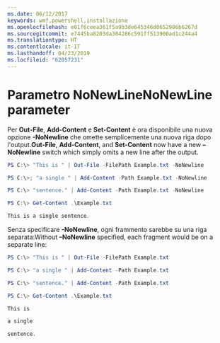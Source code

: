 ```yaml
---
ms.date: 06/12/2017
keywords: wmf,powershell,installazione
ms.openlocfilehash: e01f6ceea361f5a9b3de645346d0652986b6267d
ms.sourcegitcommit: e7445ba8203da304286c591ff513900ad1c244a4
ms.translationtype: HT
ms.contentlocale: it-IT
ms.lasthandoff: 04/23/2019
ms.locfileid: "62057231"
---
```

# <a name="nonewline-parameter"></a><span data-ttu-id="e5b7a-102">Parametro NoNewLine</span><span class="sxs-lookup"><span data-stu-id="e5b7a-102">NoNewLine parameter</span></span>
<span data-ttu-id="e5b7a-103">Per **Out-File**, **Add-Content** e **Set-Content** è ora disponibile una nuova opzione **-NoNewline** che omette semplicemente una nuova riga dopo l'output.</span><span class="sxs-lookup"><span data-stu-id="e5b7a-103">**Out-File**, **Add-Content**, and **Set-Content** now have a new **–NoNewline** switch which simply omits a new line after the output.</span></span>
```powershell
PS C:\> "This is " | Out-File -FilePath Example.txt -NoNewline

PS C:\>; "a single " | Add-Content -Path Example.txt -NoNewline

PS C:\> "sentence." | Add-Content -Path Example.txt -NoNewline

PS C:\> Get-Content .\Example.txt

This is a single sentence.
```
<span data-ttu-id="e5b7a-104">Senza specificare **-NoNewline**, ogni frammento sarebbe su una riga separata:</span><span class="sxs-lookup"><span data-stu-id="e5b7a-104">Without **–NoNewline** specified, each fragment would be on a separate line:</span></span>
```powershell
PS C:\> "This is " | Out-File -FilePath Example.txt

PS C:\> "a single " | Add-Content -Path Example.txt

PS C:\> "sentence." | Add-Content -Path Example.txt

PS C:\> Get-Content .\Example.txt

This is

a single

sentence.
```
